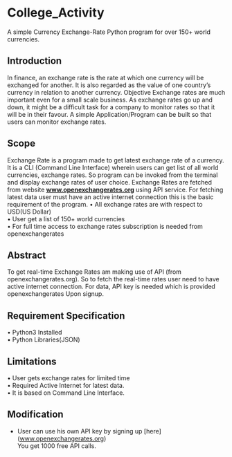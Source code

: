 # College_Activity
A simple Currency Exchange-Rate Python program for over 150+ world currencies.

## Introduction
In finance, an exchange rate is the rate at which one currency will be exchanged for another. It is also regarded as the value of one country’s currency in relation to another currency. 
Objective
Exchange rates are much important even for a small scale business.
As exchange rates go up and down, it might be a difficult task for a company to monitor rates so that it will be in their favour.
A simple Application/Program can be built so that users can monitor exchange rates.


## Scope
Exchange Rate is a program made to get latest exchange rate of a currency.
It is a CLI (Command Line Interface) wherein users can get list of all world currencies, exchange rates. So program can be invoked from the terminal and display exchange rates of user choice. Exchange Rates are fetched from website **www.openexchangerates.org** using API service. For fetching latest data user must have an active internet connection this is the basic requirement of the program.
•	All exchange rates are with respect to USD(US Dollar) <br />
•	User get a list of 150+ world currencies <br />
•	For full time access to exchange rates subscription is needed from openexchangerates 


## Abstract
To get real-time Exchange Rates am  making use of API (from openexchangerates.org). So to fetch the real-time rates user need to have active internet connection.
For data, API key is needed which is provided openexchangerates 
Upon signup.


## Requirement Specification
•	Python3 Installed <br />
•	Python Libraries(JSON)


## Limitations
•	User gets exchange rates for limited time <br />
•	Required Active Internet for latest data. <br />
•	It is based on Command Line Interface.


## Modification
- User can use his own API key by signing up [here] (www.openexchangerates.org) <br /> You get  1000 free API calls. <br />
